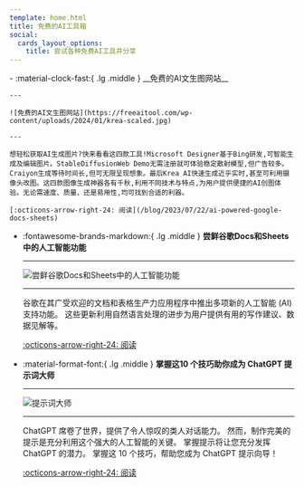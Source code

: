 ```yaml
---
template: home.html
title: 免费的AI工具箱
social:
  cards_layout_options:
    title: 尝试各种免费AI工具并分享
---
```


<div class="grid cards" markdown>
-   :material-clock-fast:{ .lg .middle } __免费的AI文生图网站__

    ---

    ![免费的AI文生图网站](https://freeaitool.com/wp-content/uploads/2024/01/krea-scaled.jpg)

    ---

    想轻松获取AI生成图片?快来看看这四款工具!Microsoft Designer基于Bing研发,可智能生成及编辑图片。StableDiffusionWeb Demo无需注册就可体验稳定散射模型,但广告较多。Craiyon生成等待时间长,但可无限呈现想象。最后Krea AI快速生成近乎实时,甚至可利用摄像头改图。这四款图像生成神器各有千秋,利用不同技术与特点,为用户提供便捷的AI创图体验。无论需速度、质量、还是易用性,均可找到合适的利器。

    [:octicons-arrow-right-24: 阅读](/blog/2023/07/22/ai-powered-google-docs-sheets)

-   :fontawesome-brands-markdown:{ .lg .middle } __尝鲜谷歌Docs和Sheets中的人工智能功能__

    ---

    ![尝鲜谷歌Docs和Sheets中的人工智能功能](https://freeaitool.com/wp-content/uploads/2023/07/image-1690019670262.jpg)

    ---

    谷歌在其广受欢迎的文档和表格生产力应用程序中推出多项新的人工智能 (AI) 支持功能。 这些更新利用自然语言处理的进步为用户提供有用的写作建议、数据见解等。

    [:octicons-arrow-right-24: 阅读](/blog/2023/07/23/free-ai-image-gen)

-   :material-format-font:{ .lg .middle } __掌握这10 个技巧助你成为 ChatGPT 提示词大师__

    ---

    ![提示词大师](https://freeaitool.com/wp-content/uploads/2023/07/image-1690017564282.jpg)

    ---
    ChatGPT 席卷了世界，提供了令人惊叹的类人对话能力。 然而，制作完美的提示是充分利用这个强大的人工智能的关键。 掌握提示将让您充分发挥 ChatGPT 的潜力。 掌握这 10 个技巧，帮助您成为 ChatGPT 提示向导！

    [:octicons-arrow-right-24: 阅读](/blog/2023/07/22/chatgpt-prompt-tips)
</div>

